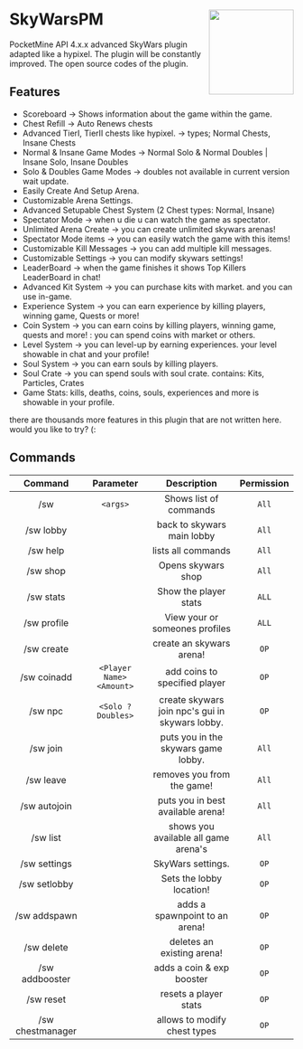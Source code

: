 <h1>SkyWarsPM<img src="https://cdn.discordapp.com/attachments/986639429605138442/995799356085125121/SkyWarsPM.jpg" height="150" width="150" align="right"></img></h1>

PocketMine API 4.x.x advanced SkyWars plugin adapted like a hypixel.
The plugin will be constantly improved. The open source codes of the plugin.

## Features
- Scoreboard -> Shows information about the game within the game.
- Chest Refill -> Auto Renews chests
- Advanced TierI, TierII chests like hypixel. -> types; Normal Chests, Insane Chests
- Normal & Insane Game Modes -> Normal Solo & Normal Doubles | Insane Solo, Insane Doubles
- Solo & Doubles Game Modes -> doubles not available in current version wait update.
- Easily Create And Setup Arena.
- Customizable Arena Settings.
- Advanced Setupable Chest System (2 Chest types: Normal, Insane)
- Spectator Mode -> when u die u can watch the game as spectator.
- Unlimited Arena Create -> you can create unlimited skywars arenas!
- Spectator Mode items -> you can easily watch the game with this items!
- Customizable Kill Messages -> you can add multiple kill messages.
- Customizable Settings -> you can modify skywars settings!
- LeaderBoard -> when the game finishes it shows Top Killers LeaderBoard in chat!
- Advanced Kit System -> you can purchase kits with market. and you can use in-game.
- Experience System -> you can earn experience by killing players, winning game, Quests or more!
- Coin System -> you can earn coins by killing players, winning game, quests and more! : you can spend coins with market or others.
- Level System -> you can level-up by earning experiences. your level showable in chat and your profile!
- Soul System -> you can earn souls by killing players.
- Soul Crate -> you can spend souls with soul crate. contains: Kits, Particles, Crates
- Game Stats: kills, deaths, coins, souls, experiences and more is showable in your profile. 

there are thousands more features in this plugin that are not written here. would you like to try?
(:
## Commands

| Command | Parameter | Description | Permission |
| :-----: | :-------: | :---------: | :-------: |
| /sw |`<args>` | Shows list of commands | `All` |
| /sw lobby | | back to skywars main lobby | `All` |
| /sw help | | lists all commands | `All` |
| /sw shop | | Opens skywars shop | `All` |
| /sw stats | | Show the player stats | `ALL`|
| /sw profile | | View your or someones profiles | `ALL` |
| /sw create | | create an skywars arena! | `OP` |
| /sw coinadd | `<Player Name> <Amount>` | add coins to specified player | `OP` |
| /sw npc | `<Solo ? Doubles>` | create skywars join npc's gui in skywars lobby. | `OP` |
| /sw join | | puts you in the skywars game lobby. | `All` |
| /sw leave | | removes you from the game! | `All` |
| /sw autojoin | | puts you in best available arena! | `All` |
| /sw list | | shows you available all game arena's | `All` |
| /sw settings | | SkyWars settings. | `OP` |
| /sw setlobby | | Sets the lobby location! | `OP` |
| /sw addspawn | | adds a spawnpoint to an arena! | `OP` |
| /sw delete | | deletes an existing arena! | `OP` |
| /sw addbooster | | adds a coin & exp booster | `OP` |
| /sw reset | | resets a player stats | `OP` |
| /sw chestmanager | | allows to modify chest types | `OP` |

